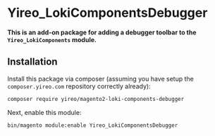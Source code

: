 # Yireo_LokiComponentsDebugger

**This is an add-on package for adding a debugger toolbar to the `Yireo_LokiComponents` module.**

## Installation
Install this package via composer (assuming you have setup the `composer.yireo.com` repository correctly already):
```bash
composer require yireo/magento2-loki-components-debugger
```

Next, enable this module:
```bash
bin/magento module:enable Yireo_LokiComponentsDebugger
```

